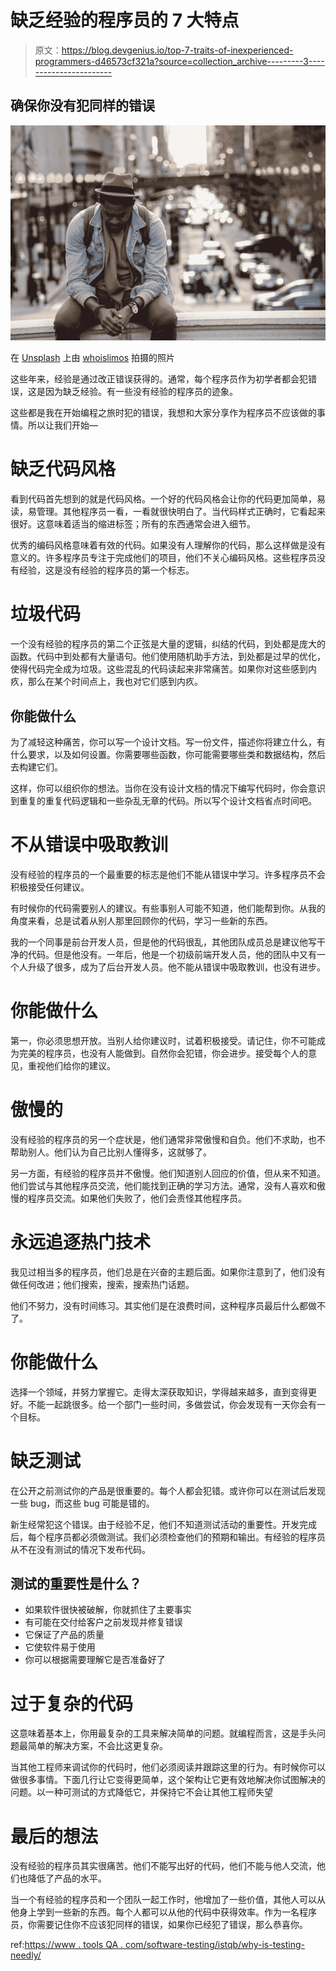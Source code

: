 # 缺乏经验的程序员的 7 大特点

> 原文：<https://blog.devgenius.io/top-7-traits-of-inexperienced-programmers-d46573cf321a?source=collection_archive---------3----------------------->

## 确保你没有犯同样的错误

![](img/519eeafa93b3cb7df00e45601deee20e.png)

在 [Unsplash](https://unsplash.com?utm_source=medium&utm_medium=referral) 上由 [whoislimos](https://unsplash.com/@whoislimos?utm_source=medium&utm_medium=referral) 拍摄的照片

这些年来，经验是通过改正错误获得的。通常，每个程序员作为初学者都会犯错误，这是因为缺乏经验。有一些没有经验的程序员的迹象。

这些都是我在开始编程之旅时犯的错误，我想和大家分享作为程序员不应该做的事情。所以让我们开始—

# 缺乏代码风格

看到代码首先想到的就是代码风格。一个好的代码风格会让你的代码更加简单，易读，易管理。其他程序员一看，一看就很快明白了。当代码样式正确时，它看起来很好。这意味着适当的缩进标签；所有的东西通常会进入细节。

优秀的编码风格意味着有效的代码。如果没有人理解你的代码，那么这样做是没有意义的。许多程序员专注于完成他们的项目，他们不关心编码风格。这些程序员没有经验，这是没有经验的程序员的第一个标志。

# 垃圾代码

一个没有经验的程序员的第二个正弦是大量的逻辑，纠结的代码，到处都是庞大的函数。代码中到处都有大量语句。他们使用随机助手方法，到处都是过早的优化，使得代码完全成为垃圾。这些混乱的代码读起来非常痛苦。如果你对这些感到内疚，那么在某个时间点上，我也对它们感到内疚。

## 你能做什么

为了减轻这种痛苦，你可以写一个设计文档。写一份文件，描述你将建立什么，有什么要求，以及如何设置。你需要哪些函数，你可能需要哪些类和数据结构，然后去构建它们。

这样，你可以组织你的想法。当你在没有设计文档的情况下编写代码时，你会意识到重复的重复代码逻辑和一些杂乱无章的代码。所以写个设计文档省点时间吧。

# 不从错误中吸取教训

没有经验的程序员的一个最重要的标志是他们不能从错误中学习。许多程序员不会积极接受任何建议。

有时候你的代码需要别人的建议。有些事别人可能不知道，他们能帮到你。从我的角度来看，总是试着从别人那里回顾你的代码，学习一些新的东西。

我的一个同事是前台开发人员，但是他的代码很乱，其他团队成员总是建议他写干净的代码。但是他没有。一年后，他是一个初级前端开发人员，他的团队中又有一个人升级了很多，成为了后台开发人员。他不能从错误中吸取教训，也没有进步。

# 你能做什么

第一，你必须思想开放。当别人给你建议时，试着积极接受。请记住，你不可能成为完美的程序员，也没有人能做到。自然你会犯错，你会进步。接受每个人的意见，重视他们给你的建议。

# 傲慢的

没有经验的程序员的另一个症状是，他们通常非常傲慢和自负。他们不求助，也不帮助别人。他们认为自己比别人懂得多，这就够了。

另一方面，有经验的程序员并不傲慢。他们知道别人回应的价值，但从来不知道。他们尝试与其他程序员交流，他们能找到正确的学习方法。通常，没有人喜欢和傲慢的程序员交流。如果他们失败了，他们会责怪其他程序员。

# 永远追逐热门技术

我见过相当多的程序员，他们总是在兴奋的主题后面。如果你注意到了，他们没有做任何改进；他们搜索，搜索，搜索热门话题。

他们不努力，没有时间练习。其实他们是在浪费时间，这种程序员最后什么都做不了。

# 你能做什么

选择一个领域，并努力掌握它。走得太深获取知识，学得越来越多，直到变得更好。不能一起跳很多。给一个部门一些时间，多做尝试，你会发现有一天你会有一个目标。

# 缺乏测试

在公开之前测试你的产品是很重要的。每个人都会犯错。或许你可以在测试后发现一些 bug，而这些 bug 可能是错的。

新生经常犯这个错误。由于经验不足，他们不知道测试活动的重要性。开发完成后，每个程序员都必须做测试。我们必须检查他们的预期和输出。有经验的程序员从不在没有测试的情况下发布代码。

## 测试的重要性是什么？

*   如果软件很快被破解，你就抓住了主要事实
*   有可能在交付给客户之前发现并修复错误
*   它保证了产品的质量
*   它使软件易于使用
*   你可以根据需要理解它是否准备好了

# 过于复杂的代码

这意味着基本上，你用最复杂的工具来解决简单的问题。就编程而言，这是手头问题最简单的解决方案，不会比这更复杂。

当其他工程师来调试你的代码时，他们必须阅读并跟踪这里的行为。有时候你可以做很多事情。下面几行让它变得更简单，这个架构让它更有效地解决你试图解决的问题。以一种可测试的方式降低它，并保持它不会让其他工程师失望

# 最后的想法

没有经验的程序员其实很痛苦。他们不能写出好的代码，他们不能与他人交流，他们也降低了产品的水平。

当一个有经验的程序员和一个团队一起工作时，他增加了一些价值，其他人可以从他身上学到一些新的东西。每个人都可以从他的代码中获得效率。作为一名程序员，你需要记住你不应该犯同样的错误，如果你已经犯了错误，那么恭喜你。

ref:[https://www . tools QA . com/software-testing/istqb/why-is-testing-needly/](https://www.toolsqa.com/software-testing/istqb/why-is-testing-necessary/)